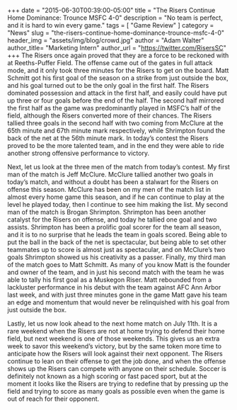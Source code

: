 +++
date        = "2015-06-30T00:39:00-05:00"
title       = "The Risers Continue Home Dominance: Trounce MSFC 4-0"
description = "No team is perfect, and it is hard to win every game."
tags        = [ "Game Review" ]
category    = "News"
slug        = "the-risers-continue-home-dominance-trounce-msfc-4-0"
header_img	= "assets/img/blog/crowd.jpg"
author		= "Adam Walter"
author_title= "Marketing Intern"
author_url	= "https://twitter.com/RisersSC"
+++
The Risers once again proved that they are a force to be reckoned with at Reeths-Puffer Field. The offense came out of the gates in full attack mode, and it only took three minutes for the Risers to get on the board. Matt Schmitt got his first goal of the season on a strike from just outside the box, and his goal turned out to be the only goal in the first half. The Risers dominated possession and attack in the first half, and easily could have put up three or four goals before the end of the half. The second half mirrored the first half as the game was predominantly played in MSFC’s half of the field, although the Risers converted more of their chances. The Risers tallied three goals in the second half with two coming from McClure at the 65th minute and 67th minute mark respectively, while Shrimpton found the back of the net at the 56th minute mark. In today’s contest the Risers proved to be the more talented team, and in the end they were able to ride another strong offensive performance to victory.

Next, let us look at the three men of the match from today’s contest. My first man of the match is Jeff McClure. McClure tallied another two goals in today’s match, and without a doubt has been a stalwart for the Risers on offense this season. McClure has been on my men of the match list in almost every home game this season, and if he can continue to play at the level he played today, then I continue to see him making the list. My second man of the match is Brogan Shrimpton. Shrimpton has been another catalyst for the Risers on offense, and today he tallied one goal and two assists. Shrimpton has been a prolific goal scorer for the team all season, and it is to no surprise that he leads the team in goals scored. Being able to put the ball in the back of the net is spectacular, but being able to set other teammates up to score is almost just as spectacular, and on McClure’s two goals Shrimpton showed us his creativity as a passer. Finally, my third man of the match goes to Matt Schmitt. As many of you know Matt is the founder and owner of the team, and in just his second match with the team he was able to tally his first goal as a Muskegon Riser. Matt rebounded from a lackluster performance in his debut with the team against AFC Ann Arbor last week, and with just three minutes gone in the game Matt gave his team an edge and momentum that would never be relinquished with his goal from just outside the box.

Lastly, let us now look ahead to the next home match on July 11th. It is a rare weekend when the Risers are not at home trying to defend their home field, but next weekend is one of those weekends. This gives us an extra week to savor this weekend’s victory, but by the same token more time to anticipate how the Risers will look against their next opponent. The Risers continue to lean on their offense to get the job done, and when the offense shows up the Risers can compete with anyone on their schedule. Soccer is definitely not known as a high scoring or fast paced sport, but at the moment it looks like the Risers are trying to redefine that by pressing up the field and trying to score as many goals as possible even when the game is out of reach for their opponent.